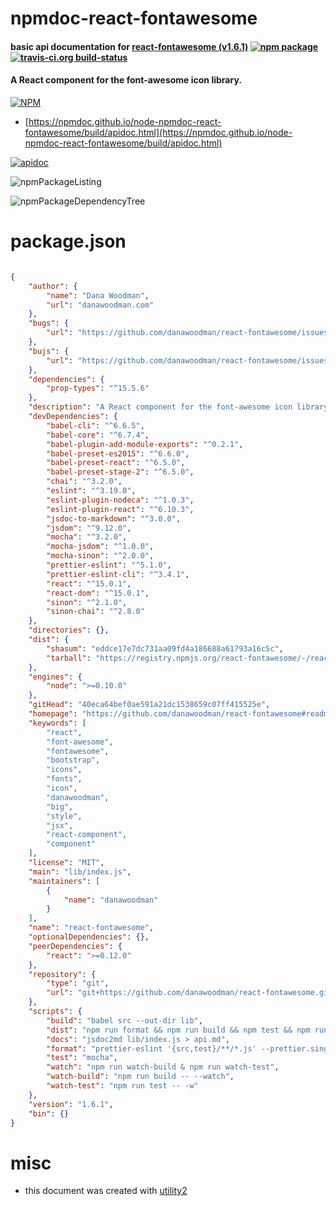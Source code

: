 # npmdoc-react-fontawesome

#### basic api documentation for  [react-fontawesome (v1.6.1)](https://github.com/danawoodman/react-fontawesome#readme)  [![npm package](https://img.shields.io/npm/v/npmdoc-react-fontawesome.svg?style=flat-square)](https://www.npmjs.org/package/npmdoc-react-fontawesome) [![travis-ci.org build-status](https://api.travis-ci.org/npmdoc/node-npmdoc-react-fontawesome.svg)](https://travis-ci.org/npmdoc/node-npmdoc-react-fontawesome)

#### A React component for the font-awesome icon library.

[![NPM](https://nodei.co/npm/react-fontawesome.png?downloads=true&downloadRank=true&stars=true)](https://www.npmjs.com/package/react-fontawesome)

- [https://npmdoc.github.io/node-npmdoc-react-fontawesome/build/apidoc.html](https://npmdoc.github.io/node-npmdoc-react-fontawesome/build/apidoc.html)

[![apidoc](https://npmdoc.github.io/node-npmdoc-react-fontawesome/build/screenCapture.buildCi.browser.%252Ftmp%252Fbuild%252Fapidoc.html.png)](https://npmdoc.github.io/node-npmdoc-react-fontawesome/build/apidoc.html)

![npmPackageListing](https://npmdoc.github.io/node-npmdoc-react-fontawesome/build/screenCapture.npmPackageListing.svg)

![npmPackageDependencyTree](https://npmdoc.github.io/node-npmdoc-react-fontawesome/build/screenCapture.npmPackageDependencyTree.svg)



# package.json

```json

{
    "author": {
        "name": "Dana Woodman",
        "url": "danawoodman.com"
    },
    "bugs": {
        "url": "https://github.com/danawoodman/react-fontawesome/issues"
    },
    "bujs": {
        "url": "https://github.com/danawoodman/react-fontawesome/issues"
    },
    "dependencies": {
        "prop-types": "^15.5.6"
    },
    "description": "A React component for the font-awesome icon library.",
    "devDependencies": {
        "babel-cli": "^6.6.5",
        "babel-core": "^6.7.4",
        "babel-plugin-add-module-exports": "^0.2.1",
        "babel-preset-es2015": "^6.6.0",
        "babel-preset-react": "^6.5.0",
        "babel-preset-stage-2": "^6.5.0",
        "chai": "^3.2.0",
        "eslint": "^3.19.0",
        "eslint-plugin-nodeca": "^1.0.3",
        "eslint-plugin-react": "^6.10.3",
        "jsdoc-to-markdown": "^3.0.0",
        "jsdom": "^9.12.0",
        "mocha": "^3.2.0",
        "mocha-jsdom": "^1.0.0",
        "mocha-sinon": "^2.0.0",
        "prettier-eslint": "^5.1.0",
        "prettier-eslint-cli": "^3.4.1",
        "react": "^15.0.1",
        "react-dom": "^15.0.1",
        "sinon": "^2.1.0",
        "sinon-chai": "^2.8.0"
    },
    "directories": {},
    "dist": {
        "shasum": "eddce17e7dc731aa09fd4a186688a61793a16c5c",
        "tarball": "https://registry.npmjs.org/react-fontawesome/-/react-fontawesome-1.6.1.tgz"
    },
    "engines": {
        "node": ">=0.10.0"
    },
    "gitHead": "40eca64bef0ae591a21dc1538659c07ff415525e",
    "homepage": "https://github.com/danawoodman/react-fontawesome#readme",
    "keywords": [
        "react",
        "font-awesome",
        "fontawesome",
        "bootstrap",
        "icons",
        "fonts",
        "icon",
        "danawoodman",
        "big",
        "style",
        "jsx",
        "react-component",
        "component"
    ],
    "license": "MIT",
    "main": "lib/index.js",
    "maintainers": [
        {
            "name": "danawoodman"
        }
    ],
    "name": "react-fontawesome",
    "optionalDependencies": {},
    "peerDependencies": {
        "react": ">=0.12.0"
    },
    "repository": {
        "type": "git",
        "url": "git+https://github.com/danawoodman/react-fontawesome.git"
    },
    "scripts": {
        "build": "babel src --out-dir lib",
        "dist": "npm run format && npm run build && npm test && npm run docs",
        "docs": "jsdoc2md lib/index.js > api.md",
        "format": "prettier-eslint '{src,test}/**/*.js' --prettier.single-quote --prettier.no-semi es5 --write",
        "test": "mocha",
        "watch": "npm run watch-build & npm run watch-test",
        "watch-build": "npm run build -- --watch",
        "watch-test": "npm run test -- -w"
    },
    "version": "1.6.1",
    "bin": {}
}
```



# misc
- this document was created with [utility2](https://github.com/kaizhu256/node-utility2)
